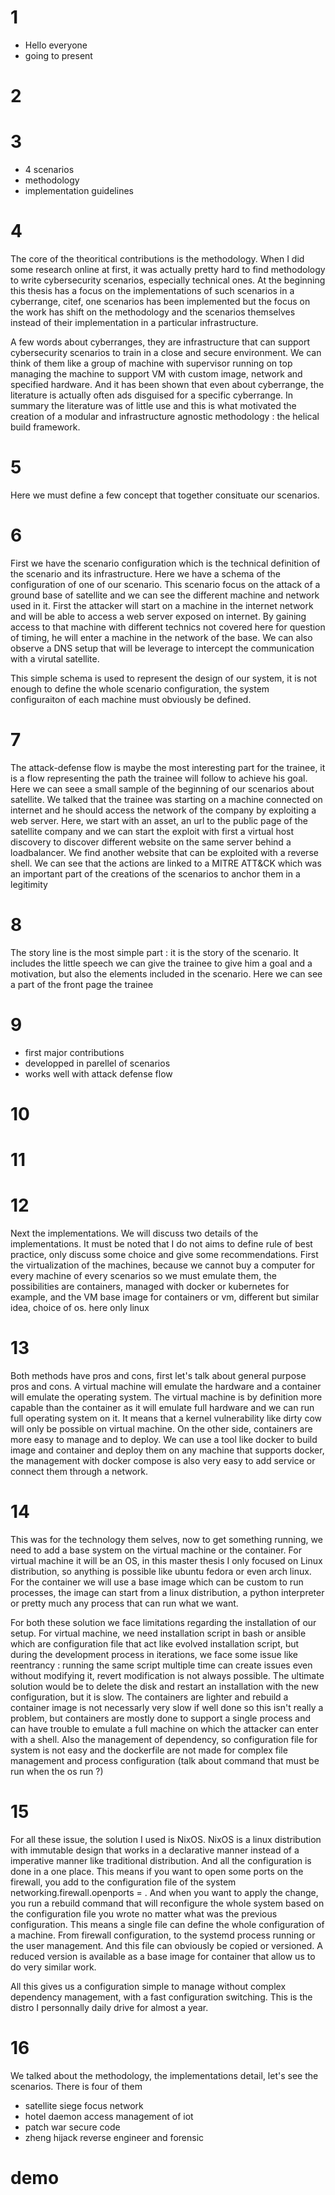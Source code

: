 # 1

- Hello everyone
- going to present

# 2


# 3

- 4 scenarios
- methodology
- implementation guidelines


# 4

The core of the theoritical contributions is the methodology. When I did some research online at first, it was actually pretty hard to find methodology to write cybersecurity scenarios, especially technical ones. At the beginning this thesis has a focus on the implementations of such scenarios in a cyberrange, citef, one scenarios has been implemented but the focus on the work has shift on the methodology and the scenarios themselves instead of their implementation in a particular infrastructure.

A few words about cyberranges, they are infrastructure that can support cybersecurity scenarios to train in a close and secure environment. We can think of them like a group of machine with supervisor running on top managing the machine to support VM with custom image, network and specified hardware.
And it has been shown that even about cyberrange, the literature is actually often ads disguised for a specific cyberrange. In summary the literature was of little use and this is what motivated the creation of a modular and infrastructure agnostic methodology : the helical build framework.

# 5

Here we must define a few concept that together consituate our scenarios.

# 6

First we have the scenario configuration which is the technical definition of the scenario and its infrastructure. Here we have a schema of the configuration of one of our scenario. This scenario focus on the attack of a ground base of satellite and we can see the different machine and network used in it. First the attacker will start on a machine in the internet network and will be able to access a web server exposed on internet. By gaining access to that machine with different technics not covered here for question of timing, he will enter a machine in the network of the base. We can also observe a DNS setup that will be leverage to intercept the communication with a virutal satellite.

This simple schema is used to represent the design of our system, it is not enough to define the whole scenario configuration, the system configuraiton of each machine must obviously be defined.

# 7

The attack-defense flow is maybe the most interesting part for the trainee, it is a flow representing the path the trainee will follow to achieve his goal. Here we can seee a small sample of the beginning of our scenarios about satellite. We talked that the trainee was starting on a machine connected on internet and he should access the network of the company by exploiting a web server. Here, we start with an asset, an url to the public page of the satellite company and we can start the exploit with first a virtual host discovery to discover different website on the same server behind a loadbalancer. We find another website that can be exploited with a reverse shell.
We can see that the actions are linked to a MITRE ATT&CK which was an important part of the creations of the scenarios to anchor them in a legitimity

# 8

The story line is the most simple part : it is the story of the scenario. It includes the little speech we can give the trainee to give him a goal and a motivation, but also the elements included in the scenario. Here we can see a part of the front page the trainee 

# 9

- first major contributions
- developped in parellel of scenarios
- works well with attack defense flow

# 10
# 11

# 12

Next the implementations. We will discuss two details of the implementations. It must be noted that I do not aims to define rule of best practice, only discuss some choice and give some recommendations. First the virtualization of the machines, because we cannot buy a computer for every machine of every scenarios so we must emulate them, the possibilities are containers, managed with docker or kubernetes for example, and the VM
base image for containers or vm, different but similar idea, choice of os. here only linux

# 13

Both methods have pros and cons, first let's talk about general purpose pros and cons.
A virtual machine will emulate the hardware and a container will emulate the operating system.
The virtual machine is by definition more capable than the container as it will emulate full hardware and we can run full operating system on it. It means that a kernel vulnerability like dirty cow will only be possible on virtual machine. On the other side, containers are more easy to manage and to deploy. We can use a tool like docker to build image and container and deploy them on any machine that supports docker, the management with docker compose is also very easy to add service or connect them through a network.

# 14

This was for the technology them selves, now to get something running, we need to add a base system on the virtual machine or the container. For virtual machine it will be an OS, in this master thesis I only focused on Linux distribution, so anything is possible like ubuntu fedora or even arch linux. For the container we will use a base image which can be custom to run processes, the image can start from a linux distribution, a python interpreter or pretty much any process that can run what we want. 

For both these solution we face limitations regarding the installation of our setup. For virtual machine, we need installation script in bash or ansible which are configuration file that act like evolved installation script, but during the development process in iterations, we face some issue like reentrancy : running the same script multiple time can create issues even without modifying it, revert modification is not always possible. The ultimate solution would be to delete the disk and restart an installation with the new configuration, but it is slow.
The containers are lighter and rebuild a container image is not necessarly very slow if well done so this isn't really a problem, but containers are mostly done to support a single process and can have trouble to emulate a full machine on which the attacker can enter with a shell. Also the management of dependency, so configuration file for system is not easy and the dockerfile are not made for complex file management and process configuration (talk about command that must be run when the os run ?)

# 15

For all these issue, the solution I used is NixOS. NixOS is a linux distribution with immutable design that works in a declarative manner instead of a imperative manner like traditional distribution. And all the configuration is done in a one place. This means if you want to open some ports on the firewall, you add to the configuration file of the system networking.firewall.openports = . And when you want to apply the change, you run a rebuild command that will reconfigure the whole system based on the configuration file you wrote no matter what was the previous configuration. This means a single file can define the whole configuration of a machine. From firewall configuration, to the systemd process running or the user management. And this file can obviously be copied or versioned.
A reduced version is available as a base image for container that allow us to do very similar work.

All this gives us a configuration simple to manage without complex dependency management, with a fast configuration switching.
This is the distro I personnally daily drive for almost a year.

# 16

We talked about the methodology, the implementations detail, let's see the scenarios. There is four of them
- satellite siege focus network
- hotel daemon access management of iot
- patch war secure code
- zheng hijack reverse engineer and forensic

# demo


